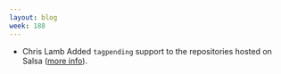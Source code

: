 ```yaml
---
layout: blog
week: 188
---
```


* Chris Lamb Added `tagpending` support to the repositories hosted on Salsa ([more info](https://wiki.debian.org/Salsa/Doc\#Dealing_with_Debian_BTS_from_commit_messages)).
